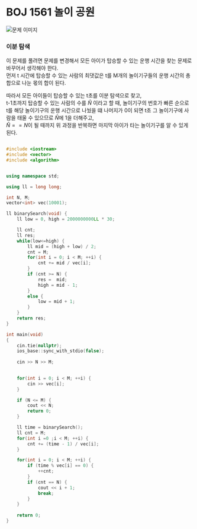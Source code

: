 # BOJ 1561 놀이 공원

![문제 이미지](https://user-images.githubusercontent.com/29500858/200120864-d52e018f-1c0b-499e-a55a-9c5e48567a52.png)

### 이분 탐색

이 문제를 풀려면 문제를 변경해서 모든 아이가 탑승할 수 있는 운행 시간을 찾는 문제로 바꾸어서 생각해야 한다. <br>
먼저 t 시간에 탑승할 수 있는 사람의 최댓값은 t를 M개의 놀이기구들의 운행 시간의 총합으로 나눈 몫의 합이 된다. <br>

따라서 모든 아이들이 탑승할 수 있는 t초를 이분 탐색으로 찾고, <br>
t-1초까지 탑승할 수 있는 사람의 수를 $\hat{N}$ 이라고 할 때, 놀이기구의 번호가 빠른 순으로 <br>
t를 해당 놀이기구의 운행 시간으로 나눴을 떄 나머지가 0이 되면 t초 그 놀이기구에 사람을 태울 수 있으므로 $\hat{N}$에 1을 더해주고, <br>
$\hat{N} == N$이 될 때까지 위 과정을 반복하면 마지막 아이가 타는 놀이기구를 알 수 있게 된다. <br> 

```C++

#include <iostream>
#include <vector>
#include <algorithm>


using namespace std;

using ll = long long;

int N, M;
vector<int> vec(10001);

ll binarySearch(void) {
    ll low = 0, high = 2000000000LL * 30;

    ll cnt;
    ll res;
    while(low<=high) {
        ll mid = (high + low) / 2;
        cnt = M;
        for(int i = 0; i < M; ++i) {
            cnt += mid / vec[i];
        }  
        if (cnt >= N) {
            res =  mid;
            high = mid - 1;
        }
        else {
            low = mid + 1;
        }
    }
    return res;
}

int main(void)
{
    cin.tie(nullptr);
    ios_base::sync_with_stdio(false);
    
    cin >> N >> M;

    
    for(int i = 0; i < M; ++i) {
        cin >> vec[i];
    }

    if (N <= M) {
        cout << N;
        return 0;
    }

    ll time = binarySearch();
    ll cnt = M;
    for(int i =0 ;i < M; ++i) {
        cnt += (time - 1) / vec[i];
    }

    for(int i = 0; i < M; ++i) {
        if (time % vec[i] == 0) {
            ++cnt;
        }
        if (cnt == N) {
            cout << i + 1;
            break;
        }
    }
    
    return 0;
}
```
